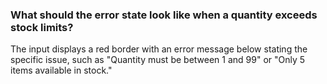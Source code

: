 ### What should the error state look like when a quantity exceeds stock limits?
The input displays a red border with an error message below stating the specific issue, such as "Quantity must be between 1 and 99" or "Only 5 items available in stock."
